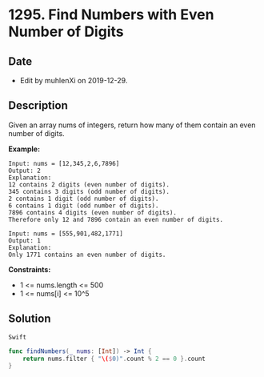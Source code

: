 # 1295. Find Numbers with Even Number of Digits


## Date

- Edit by muhlenXi on 2019-12-29.

## Description

Given an array nums of integers, return how many of them contain an even number of digits.

**Example:**

```
Input: nums = [12,345,2,6,7896]
Output: 2
Explanation: 
12 contains 2 digits (even number of digits). 
345 contains 3 digits (odd number of digits). 
2 contains 1 digit (odd number of digits). 
6 contains 1 digit (odd number of digits). 
7896 contains 4 digits (even number of digits). 
Therefore only 12 and 7896 contain an even number of digits.

Input: nums = [555,901,482,1771]
Output: 1 
Explanation: 
Only 1771 contains an even number of digits.

```

**Constraints:**

- 1 <= nums.length <= 500
- 1 <= nums[i] <= 10^5

## Solution

`Swift`

```swift
func findNumbers(_ nums: [Int]) -> Int {
    return nums.filter { "\($0)".count % 2 == 0 }.count
}
```